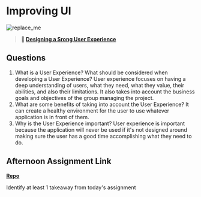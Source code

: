 # Improving UI

![replace_me](https://codeworks.blob.core.windows.net/public/assets/img/illustrations/placeholder.svg)

> **📖 [Designing a Srong User Experience](https://codeworksacademy.com/fs-student-guide/resources/wk7/03-Creating-Good-UX)**

## Questions

1. What is a User Experience? What should be considered when developing a User Experience?
User experience focuses on having a deep understanding of users, what they need, what they value, their abilities, and also their limitations. It also takes into account the business goals and objectives of the group managing the project.
2. What are some benefits of taking into account the User Experience?
It can create a healthy environment for the user to use whatever application is in front of them.
3. Why is the User Experience important?
User experience is important because the application will never be used if it's not designed around making sure the user has a good time accomplishing what they need to do.
## Afternoon Assignment Link

**[Repo](https://github.com/ConnerSeely/Tower)**

Identify at least 1 takeaway from today's assignment

